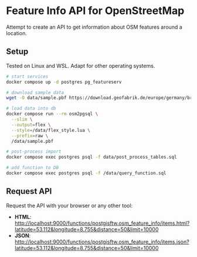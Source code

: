 # Feature Info API for OpenStreetMap

Attempt to create an API to get information about OSM features around a location.

## Setup

Tested on Linux and WSL. Adapt for other operating systems.

```sh
# start services
docker compose up -d postgres pg_featureserv

# download sample data
wget -O data/sample.pbf https://download.geofabrik.de/europe/germany/bremen-latest.osm.pbf

# load data into db
docker compose run --rm osm2pgsql \
  --slim \
  --output=flex \
  --style=/data/flex_style.lua \
  --prefix=raw \
  /data/sample.pbf

# post-process import
docker compose exec postgres psql -f data/post_process_tables.sql

# add function to DB
docker compose exec postgres psql -f /data/query_function.sql
```

## Request API

Request the API with your browser or any other tool:

- **HTML**: <http://localhost:9000/functions/postgisftw.osm_feature_info/items.html?latitude=53.112&longitude=8.755&distance=50&limit=10000>
- **JSON**: <http://localhost:9000/functions/postgisftw.osm_feature_info/items.json?latitude=53.112&longitude=8.755&distance=50&limit=10000>
